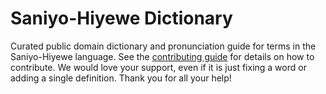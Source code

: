 
# Saniyo-Hiyewe Dictionary

Curated public domain dictionary and pronunciation guide for terms in the Saniyo-Hiyewe language. See the [contributing guide](https://github.com/drumworkteam/term/blob/make/.github/contributing.md) for details on how to contribute. We would love your support, even if it is just fixing a word or adding a single definition. Thank you for all your help!